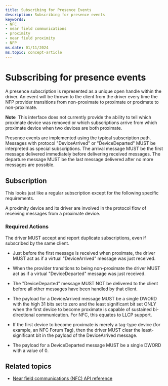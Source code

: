 ```yaml
---
title: Subscribing for Presence Events
description: Subscribing for presence events
keywords:
- NFC
- near field communications
- proximity
- near field proximity
- NFP
ms.date: 01/11/2024
ms.topic: concept-article
---
```


# Subscribing for presence events

A presence subscription is represented as a unique open handle within the driver. An event will be thrown to the client from the driver every time the NFP provider transitions from non-proximate to proximate or proximate to non-proximate.

**Note**  This interface does not currently provide the ability to tell which proximate device was removed or which subscriptions arrive from which proximate device when two devices are both proximate.

Presence events are implemented using the typical subscription path. Messages with protocol "DeviceArrived" or "DeviceDeparted" MUST be interpreted as special subscriptions. The arrival message MUST be the first message delivered immediately before delivering received messages. The departure message MUST be the last message delivered after no more messages are possible.

## Subscription

This looks just like a regular subscription except for the following specific requirements.

A proximity device and its driver are involved in the protocol flow of receiving messages from a proximate device.

### Required Actions

The driver MUST accept and report duplicate subscriptions, even if subscribed by the same client.

- Just before the first message is received when proximate, the driver MUST act as if a virtual "DeviceArrived" message was just received.
- When the provider transitions to being non-proximate the driver MUST act as if a virtual "DeviceDeparted" message was just received.
- The "DeviceDeparted" message MUST NOT be delivered to the client before all other messages have been handled by that client.
- The payload for a DeviceArrived message MUST be a single DWORD with the high 31 bits set to zero and the least significant bit set ONLY when the first device to become proximate is capable of sustained bi-directional communication. For NFC, this equates to LLCP support.

- If the first device to become proximate is merely a tag-type device (for example, an NFC Forum Tag), then the driver MUST clear the least-significant bit in the payload of the DeviceArrived message.

- The payload for a DeviceDeparted message MUST be a single DWORD with a value of 0.

## Related topics

- [Near field communications (NFC) API reference](/windows-hardware/drivers/ddi/_nfpdrivers/)
